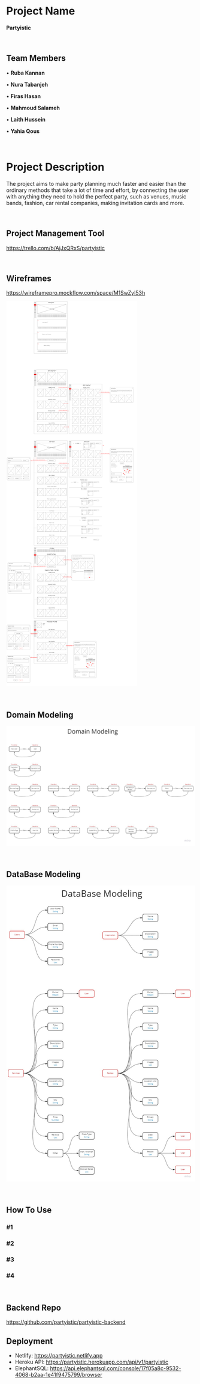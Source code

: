 <!-- @format -->

# Project Name

**Partyistic**

&nbsp;

## Team Members

• **Ruba Kannan**

• **Nura Tabanjeh**

• **Firas Hasan**

• **Mahmoud Salameh**

• **Laith Hussein**

• **Yahia Qous**

&nbsp;

# Project Description

The project aims to make party planning much faster and easier than the ordinary methods that take a lot of time and effort, by connecting the user with anything they need to hold the perfect party, such as venues, music bands, fashion, car rental companies, making invitation cards and more.

&nbsp;

## Project Management Tool

<https://trello.com/b/AjJxQRxS/partyistic>

&nbsp;

## Wireframes

<https://wireframepro.mockflow.com/space/M1SwZyI53h>

![Wireframes](pictures/Wireframes.png)

&nbsp;

## Domain Modeling

![Domain-Modeling](pictures/Domain-Modeling.jpg)

&nbsp;

## DataBase Modeling

![DataBase-Modeling](pictures/DataBase-Modeling.jpg)

&nbsp;

## How To Use

### #1

### #2

### #3

### #4

&nbsp;

## Backend Repo

<https://github.com/partyistic/partyistic-backend>

## Deployment 

- Netlify: <https://partyistic.netlify.app>
- Heroku API: <https://partyistic.herokuapp.com/api/v1/partyistic>
- ElephantSQL: <https://api.elephantsql.com/console/17f05a8c-9532-4068-b2aa-1e41f9475799/browser>
